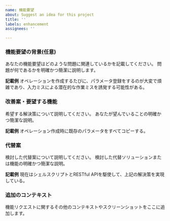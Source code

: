 ```yaml
---
name: 機能要望
about: Suggest an idea for this project
title: ''
labels: enhancement
assignees: ''

---
```


### 機能要望の背景(任意)
あなたの機能要望はどのような問題に関連しているかを記載してください。
問題が何であるかを明確かつ簡潔に説明します。

**記載例**
オペレーションを作成するたびに、パラメータ登録をするのが大変で煩雑であり、入力ミスによる潜在的な作業ミスを誘発する可能性がある。

### 改善案・要望する機能
希望する解決策について説明してください。
あなたが望んでいることの明確かつ簡潔な説明。

**記載例**
オペレーション作成時に既存のパラメータをすべてコピーする。

### 代替案
検討した代替案について説明してください。
検討した代替ソリューションまたは機能の明確かつ簡潔な説明。

**記載例**
現在はシェルスクリプトとRESTful APIを駆使して、上記の解決策を実現している。

### 追加のコンテキスト
機能リクエストに関するその他のコンテキストやスクリーンショットをここに追加します。
